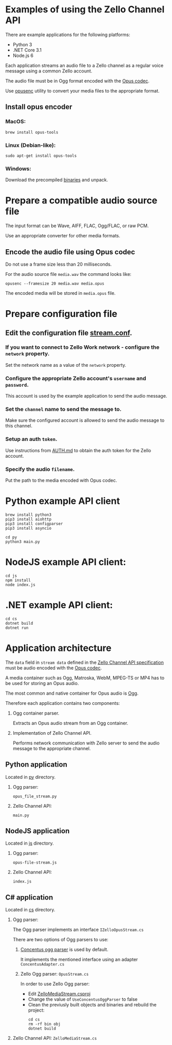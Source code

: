 # Examples of using the Zello Channel API

There are example applications for the following platforms:

* Python 3
* .NET Core 3.1
* Node.js 6

Each application streams an audio file to a Zello channel as a regular voice message using a common Zello account.

The audio file must be in Ogg format encoded with the [Opus codec](https://tools.ietf.org/html/rfc7845).

Use [opusenc](https://opus-codec.org/docs/opus-tools/opusenc.html) utility to convert your media files to the appropriate format.

## Install opus encoder

### MacOS:
```
brew install opus-tools
```

### Linux (Debian-like):
```
sudo apt-get install opus-tools
```

### Windows:

Download the precompiled [binaries](https://archive.mozilla.org/pub/opus/win32/opus-tools-0.2-opus-1.3.zip) and unpack.


# Prepare a compatible audio source file

The input format can be Wave, AIFF, FLAC, Ogg/FLAC, or raw PCM.

Use an appropriate converter for other media formats.


## Encode the audio file using Opus codec

Do not use a frame size less than 20 milliseconds.

For the audio source file `media.wav` the command looks like:
```
opusenc --framesize 20 media.wav media.opus
```

The encoded media will be stored in `media.opus` file.


# Prepare configuration file


## Edit the configuration file [stream.conf](./stream.conf).


### If you want to connect to Zello Work network - configure the `network` property.

Set the network name as a value of the `network` property.


### Configure the appropriate Zello account's `username` and `password`.

This account is used by the example application to send the audio message.


### Set the `channel` name to send the message to.

Make sure the configured account is allowed to send the audio message to this channel.


### Setup an auth `token`.

Use instructions from [AUTH.md](../AUTH.md) to obtain the auth token for the Zello account.


### Specify the audio `filename`.

Put the path to the media encoded with Opus codec.


# Python example API client
```
brew install python3
pip3 install aiohttp
pip3 install configparser
pip3 install asyncio

cd py
python3 main.py
```


# NodeJS example API client:
```
cd js
npm install
node index.js
```


# .NET example API client:
```
cd cs
dotnet build
dotnet run
```

# Application architecture

The `data` field in `stream data` defined in the [Zello Channel API specification](../API.md) must be audio encoded with the [Opus codec](https://tools.ietf.org/html/rfc6716).

A media container such as Ogg, Matroska, WebM, MPEG-TS or MP4 has to be used for storing an Opus audio.

The most common and native container for Opus audio is [Ogg](https://tools.ietf.org/html/rfc7845).

Therefore each application contains two components:
1. Ogg container parser.

   Extracts an Opus audio stream from an Ogg container.
2. Implementation of Zello Channel API.

   Performs network communication with Zello server to send the audio message to the appropriate channel.


## Python application

Located in [py](./py) directory.

1. Ogg parser:

   `opus_file_stream.py`
2. Zello Channel API:

   `main.py`

## NodeJS application

Located in [js](./js) directory.

1. Ogg parser:

   `opus-file-stream.js`
2. Zello Channel API:

   `index.js`

## C# application

Located in [cs](./cs) directory.

1. Ogg parser:

   The Ogg parser implements an interface `IZelloOpusStream.cs`

   There are two options of Ogg parsers to use:

   1. [Concentus ogg parser](https://github.com/lostromb/concentus.oggfile) is used by default.

      It implements the mentioned interface using an adapter `ConcentusAdapter.cs`

   2. Zello Ogg parser: `OpusStream.cs`

      In order to use Zello Ogg parser:

         * Edit [ZelloMediaStream.csproj](./cs/ZelloMediaStream.csproj)
         * Change the value of `UseConcentusOggParser` to false
         * Clean the previusly built objects and binaries and rebuild the project:
            ```
            cd cs
            rm -rf bin obj
            dotnet build
            ```

2. Zello Channel API: `ZelloMediaStream.cs`
